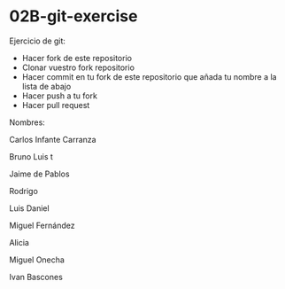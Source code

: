 # 02B-git-exercise

Ejercicio de git:

* Hacer fork de este repositorio
* Clonar vuestro fork repositorio
* Hacer commit en tu fork de este repositorio
que añada tu nombre a la lista de abajo
* Hacer push a tu fork
* Hacer pull request

Nombres:


Carlos Infante Carranza

Bruno Luis t

Jaime de Pablos 

Rodrigo

Luis Daniel

Miguel Fernández 

Alicia

Miguel Onecha

Ivan Bascones



